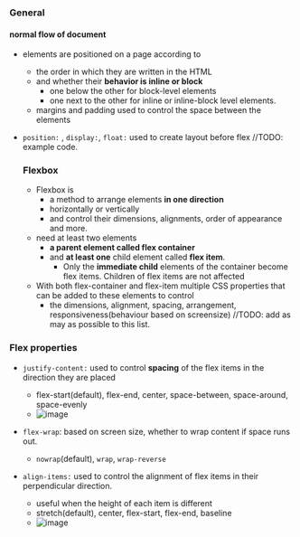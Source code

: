 ### General

#### normal flow of document
- elements are positioned on a page according to
  - the order in which they are written in the HTML
  - and whether their **behavior is inline or block**
    - one below the other for block-level elements
    - one next to the other for inline or inline-block level elements.
  - margins and padding used to control the space between the elements
- `position:` , `display:`, `float:` used to create layout before flex //TODO: example code.

  ### Flexbox
  - Flexbox is
    - a method to arrange elements **in one direction**
    - horizontally or vertically
    -  and control their dimensions, alignments, order of appearance and more.
  - need at least two elements
    - **a parent element called flex container**
    - and **at least one** child element called **flex item**.
      - Only the **immediate child** elements of the container become flex items. Children of flex items are not affected
  - With both flex-container and flex-item multiple CSS properties that can be added to these elements to control
    - the dimensions, alignment, spacing, arrangement, responsiveness(behaviour based on screensize) //TODO: add as may as possible to this list.
   
### Flex properties
- `justify-content:` used to control **spacing** of the flex items in the direction they are placed
  - flex-start(default), flex-end, center, space-between, space-around, space-evenly
  - ![image](https://github.com/connectkushal/cssnotes/assets/19621775/8165b1a9-4b7e-4558-8d6c-1e961a8d1d15)

- `flex-wrap`: based on screen size, whether to wrap content if space runs out.
  - `nowrap`(default), `wrap`, `wrap-reverse`

- `align-items:` used to control the alignment of flex items in their perpendicular direction.
  - useful when the height of each item is different
  - stretch(default), center, flex-start, flex-end, baseline
  - ![image](https://github.com/connectkushal/cssnotes/assets/19621775/d31b64e9-579c-45fe-8a6d-51b96c78b301)

